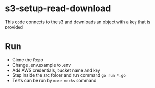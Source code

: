 # s3-setup-read-download

This code connects to the s3 and downloads an object with a key that is provided

# Run

- Clone the Repo
- Change .env.example to .env
- Add AWS credentials, bucket name and key
- Step inside the src folder and run command ```go run *.go```
- Tests can be run by ```make mocks``` command

